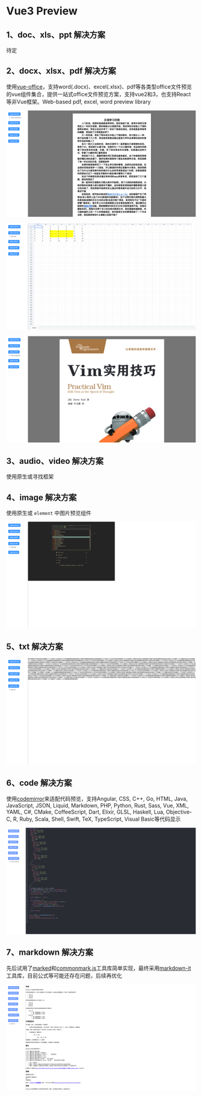 # Vue3 Preview

## 1、doc、xls、ppt 解决方案

待定

## 2、docx、xlsx、pdf 解决方案

使用[vue-office](https://github.com/501351981/vue-office?tab=readme-ov-file)，支持word(.docx)、excel(.xlsx)、pdf等各类型office文件预览的vue组件集合，提供一站式office文件预览方案，支持vue2和3，也支持React等非Vue框架。Web-based pdf, excel, word preview library

![doc预览](./mdFiles/docx.png)

![xls预览](./mdFiles/xlsx.png)

![pdf预览](./mdFiles/pdf.png)

## 3、audio、video 解决方案

使用原生或寻找框架

## 4、image 解决方案

使用原生或 `element` 中图片预览组件

![pic预览](./mdFiles/pic.png)

## 5、txt 解决方案

![txt预览](./mdFiles/txt.png)

## 6、code 解决方案

使用[codemirror](https://github.com/codemirror/dev/)来适配代码预览，支持Angular, CSS, C++, Go, HTML, Java, JavaScript, JSON, Liquid, Markdown, PHP, Python, Rust, Sass, Vue, XML, YAML, C#, CMake, CoffeeScript, Dart, Elixir, GLSL, Haskell, Lua, Objective-C, R, Ruby, Scala, Shell, Swift, TeX, TypeScript, Visual Basic等代码显示

![code预览](./mdFiles/code.png)

## 7、markdown 解决方案

先后试用了[marked](https://github.com/markedjs/marked)和[commonmark.js](https://github.com/commonmark/commonmark.js)工具库简单实现，最终采用[markdown-it](https://github.com/markdown-it/markdown-it)工具库，目前公式等可能还存在问题，后续再优化

![markdown预览](./mdFiles/md.png)
